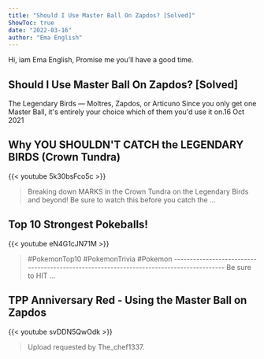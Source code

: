 ```yaml
---
title: "Should I Use Master Ball On Zapdos? [Solved]"
ShowToc: true 
date: "2022-03-16"
author: "Ema English" 
---
```


Hi, iam Ema English, Promise me you’ll have a good time.
## Should I Use Master Ball On Zapdos? [Solved]
The Legendary Birds — Moltres, Zapdos, or Articuno Since you only get one Master Ball, it's entirely your choice which of them you'd use it on.16 Oct 2021

## Why YOU SHOULDN'T CATCH the LEGENDARY BIRDS (Crown Tundra)
{{< youtube 5k30bsFco5c >}}
>Breaking down MARKS in the Crown Tundra on the Legendary Birds and beyond! Be sure to watch this before you catch the ...

## Top 10 Strongest Pokeballs!
{{< youtube eN4G1cJN71M >}}
>#PokemonTop10 #PokemonTrivia #Pokemon ---------------------------------------------------------------------------------------- Be sure to HIT ...

## TPP Anniversary Red - Using the Master Ball on Zapdos
{{< youtube svDDN5QwOdk >}}
>Upload requested by The_chef1337.

